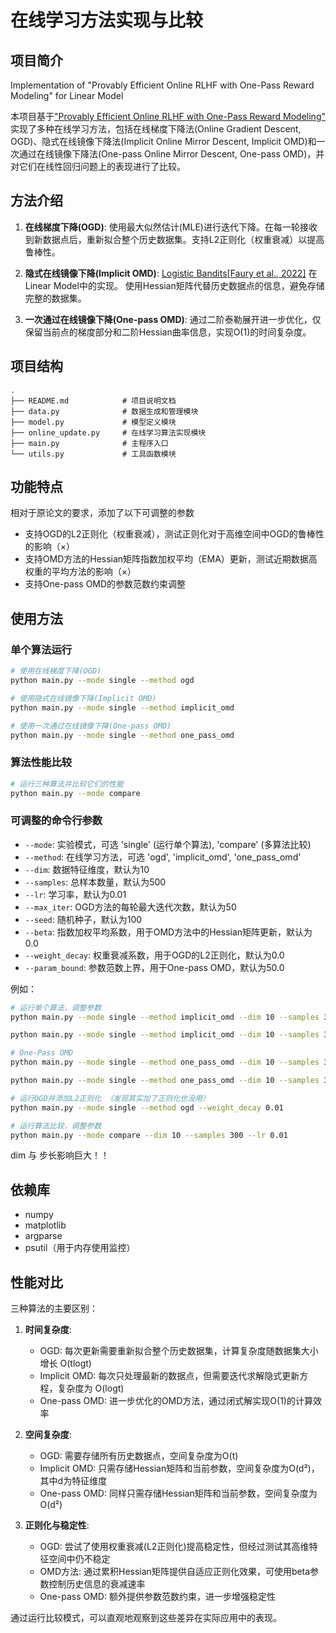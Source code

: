 # 在线学习方法实现与比较

## 项目简介
Implementation of "Provably Efficient Online RLHF with One-Pass Reward Modeling" for Linear Model 

本项目基于["Provably Efficient Online RLHF with One-Pass Reward Modeling"](https://arxiv.org/pdf/2502.07193v2) 实现了多种在线学习方法，包括在线梯度下降法(Online Gradient Descent, OGD)、隐式在线镜像下降法(Implicit Online Mirror Descent, Implicit OMD)和一次通过在线镜像下降法(One-pass Online Mirror Descent, One-pass OMD)，并对它们在线性回归问题上的表现进行了比较。

## 方法介绍
1. **在线梯度下降(OGD)**: 使用最大似然估计(MLE)进行迭代下降。在每一轮接收到新数据点后，重新拟合整个历史数据集。支持L2正则化（权重衰减）以提高鲁棒性。

2. **隐式在线镜像下降(Implicit OMD)**: [Logistic Bandits[Faury et al., 2022]](https://proceedings.mlr.press/v151/faury22a) 在Linear Model中的实现。 使用Hessian矩阵代替历史数据点的信息，避免存储完整的数据集。
   

3. **一次通过在线镜像下降(One-pass OMD)**: 通过二阶泰勒展开进一步优化，仅保留当前点的梯度部分和二阶Hessian曲率信息，实现O(1)的时间复杂度。

## 项目结构
```
.
├── README.md            # 项目说明文档
├── data.py              # 数据生成和管理模块
├── model.py             # 模型定义模块
├── online_update.py     # 在线学习算法实现模块
├── main.py              # 主程序入口
└── utils.py             # 工具函数模块
```

## 功能特点
相对于原论文的要求，添加了以下可调整的参数
- 支持OGD的L2正则化（权重衰减），测试正则化对于高维空间中OGD的鲁棒性的影响（×）
- 支持OMD方法的Hessian矩阵指数加权平均（EMA）更新，测试近期数据高权重的平均方法的影响（×）
- 支持One-pass OMD的参数范数约束调整

## 使用方法
### 单个算法运行
```bash
# 使用在线梯度下降(OGD)
python main.py --mode single --method ogd

# 使用隐式在线镜像下降(Implicit OMD)
python main.py --mode single --method implicit_omd

# 使用一次通过在线镜像下降(One-pass OMD)
python main.py --mode single --method one_pass_omd
```

### 算法性能比较
```bash
# 运行三种算法并比较它们的性能
python main.py --mode compare
```

### 可调整的命令行参数
- `--mode`: 实验模式，可选 'single' (运行单个算法), 'compare' (多算法比较)
- `--method`: 在线学习方法，可选 'ogd', 'implicit_omd', 'one_pass_omd'
- `--dim`: 数据特征维度，默认为10
- `--samples`: 总样本数量，默认为500
- `--lr`: 学习率，默认为0.01
- `--max_iter`: OGD方法的每轮最大迭代次数，默认为50
- `--seed`: 随机种子，默认为100
- `--beta`: 指数加权平均系数，用于OMD方法中的Hessian矩阵更新，默认为0.0
- `--weight_decay`: 权重衰减系数，用于OGD的L2正则化，默认为0.0
- `--param_bound`: 参数范数上界，用于One-pass OMD，默认为50.0

例如：
```bash
# 运行单个算法，调整参数
python main.py --mode single --method implicit_omd --dim 10 --samples 300 --lr 0.01 --beta 0.1

python main.py --mode single --method implicit_omd --dim 10 --samples 300 --lr 0.01

# One-Pass OMD
python main.py --mode single --method one_pass_omd --dim 10 --samples 300 --lr 0.01 --beta 0.5

python main.py --mode single --method one_pass_omd --dim 10 --samples 300 --lr 0.01

# 运行OGD并添加L2正则化 （发现其实加了正则化也没用）
python main.py --mode single --method ogd --weight_decay 0.01

# 运行算法比较，调整参数
python main.py --mode compare --dim 10 --samples 300 --lr 0.01 
```

dim 与 步长影响巨大！！

## 依赖库
- numpy
- matplotlib
- argparse
- psutil（用于内存使用监控）

## 性能对比
三种算法的主要区别：

1. **时间复杂度**:
   - OGD: 每次更新需要重新拟合整个历史数据集，计算复杂度随数据集大小增长 O(tlogt)
   - Implicit OMD: 每次只处理最新的数据点，但需要迭代求解隐式更新方程，复杂度为 O(logt)
   - One-pass OMD: 进一步优化的OMD方法，通过闭式解实现O(1)的计算效率

2. **空间复杂度**:
   - OGD: 需要存储所有历史数据点，空间复杂度为O(t)
   - Implicit OMD: 只需存储Hessian矩阵和当前参数，空间复杂度为O(d²)，其中d为特征维度
   - One-pass OMD: 同样只需存储Hessian矩阵和当前参数，空间复杂度为O(d²)

3. **正则化与稳定性**:
   - OGD: 尝试了使用权重衰减(L2正则化)提高稳定性，但经过测试其高维特征空间中仍不稳定
   - OMD方法: 通过累积Hessian矩阵提供自适应正则化效果，可使用beta参数控制历史信息的衰减速率
   - One-pass OMD: 额外提供参数范数约束，进一步增强稳定性

通过运行比较模式，可以直观地观察到这些差异在实际应用中的表现。 